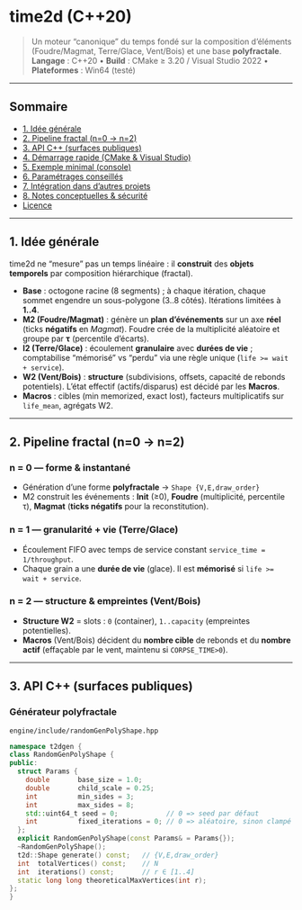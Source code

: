 # time2d (C++20)

> Un moteur “canonique” du temps fondé sur la composition d’éléments (Foudre/Magmat, Terre/Glace, Vent/Bois) et une base **polyfractale**.  
> **Langage** : C++20 • **Build** : CMake ≥ 3.20 / Visual Studio 2022 • **Plateformes** : Win64 (testé)

---

## Sommaire

- [1. Idée générale](#1-idée-générale)  
- [2. Pipeline fractal (n=0 → n=2)](#2-pipeline-fractal-n0--n2)  
- [3. API C++ (surfaces publiques)](#3-api-c-surfaces-publiques)  
- [4. Démarrage rapide (CMake & Visual Studio)](#4-démarrage-rapide-cmake--visual-studio)  
- [5. Exemple minimal (console)](#5-exemple-minimal-console)  
- [6. Paramétrages conseillés](#6-paramétrages-conseillés)  
- [7. Intégration dans d’autres projets](#7-intégration-dans-dautres-projets)  
- [8. Notes conceptuelles & sécurité](#8-notes-conceptuelles--sécurité)  
- [Licence](#licence)

---

## 1. Idée générale

time2d ne “mesure” pas un temps linéaire : il **construit** des **objets temporels** par composition hiérarchique (fractal).

- **Base** : octogone racine (8 segments) ; à chaque itération, chaque sommet engendre un sous-polygone (3..8 côtés). Itérations limitées à **1..4**.  
- **M2 (Foudre/Magmat)** : génère un **plan d’événements** sur un axe **réel** (ticks **négatifs** en *Magmat*). Foudre crée de la multiplicité aléatoire et groupe par **τ** (percentile d’écarts).  
- **I2 (Terre/Glace)** : écoulement **granulaire** avec **durées de vie** ; comptabilise “mémorisé” vs “perdu” via une règle unique (`life >= wait + service`).  
- **W2 (Vent/Bois)** : **structure** (subdivisions, offsets, capacité de rebonds potentiels). L’état effectif (actifs/disparus) est décidé par les **Macros**.  
- **Macros** : cibles (min memorized, exact lost), facteurs multiplicatifs sur `life_mean`, agrégats W2.

---

## 2. Pipeline fractal (n=0 → n=2)

### n = 0 — forme & instantané

- Génération d’une forme **polyfractale** → `Shape {V,E,draw_order}`  
- M2 construit les événements : **Init** (≥0), **Foudre** (multiplicité, percentile τ), **Magmat** (**ticks négatifs** pour la reconstitution).

### n = 1 — granularité + vie (Terre/Glace)

- Écoulement FIFO avec temps de service constant `service_time = 1/throughput`.  
- Chaque grain a une **durée de vie** (glace). Il est **mémorisé** si `life >= wait + service`.

### n = 2 — structure & empreintes (Vent/Bois)

- **Structure W2** = slots : `0` (container), `1..capacity` (empreintes potentielles).  
- **Macros** (Vent/Bois) décident du **nombre cible** de rebonds et du **nombre actif** (effaçable par le vent, maintenu si `CORPSE_TIME>0`).

---

## 3. API C++ (surfaces publiques)

### Générateur polyfractale

`engine/include/randomGenPolyShape.hpp`
```cpp
namespace t2dgen {
class RandomGenPolyShape {
public:
  struct Params {
    double       base_size = 1.0;
    double       child_scale = 0.25;
    int          min_sides = 3;
    int          max_sides = 8;
    std::uint64_t seed = 0;            // 0 => seed par défaut
    int          fixed_iterations = 0; // 0 => aléatoire, sinon clampé [1..4]
  };
  explicit RandomGenPolyShape(const Params& = Params{});
  ~RandomGenPolyShape();
  t2d::Shape generate() const;   // {V,E,draw_order}
  int  totalVertices() const;    // N
  int  iterations() const;       // r ∈ [1..4]
  static long long theoreticalMaxVertices(int r);
};
}
